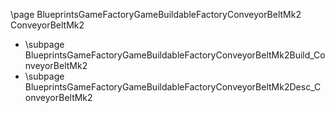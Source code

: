 \page BlueprintsGameFactoryGameBuildableFactoryConveyorBeltMk2 ConveyorBeltMk2
- \subpage BlueprintsGameFactoryGameBuildableFactoryConveyorBeltMk2Build_ConveyorBeltMk2
- \subpage BlueprintsGameFactoryGameBuildableFactoryConveyorBeltMk2Desc_ConveyorBeltMk2
